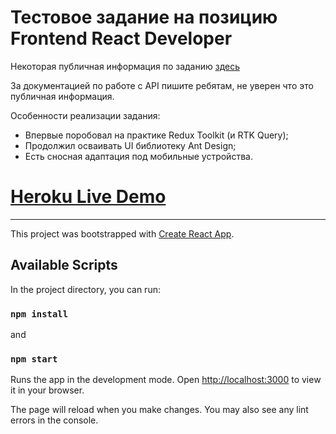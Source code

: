 # Тестовое задание на позицию Frontend React Developer

Некоторая публичная информация по заданию [здесь](https://beejee.ru/coding-challenge-requirements-front)

За документацией по работе с API пишите ребятам, не уверен что это публичная информация.

Особенности реализации задания:

- Впервые поробовал на практике Redux Toolkit (и RTK Query);
- Продолжил осваивать UI библиотеку Ant Design;
- Есть сносная адаптация под мобильные устройства.

# [Heroku Live Demo](https://beejee-react-test-task.herokuapp.com/)

---

This project was bootstrapped with [Create React App](https://github.com/facebook/create-react-app).

## Available Scripts

In the project directory, you can run:

### `npm install`

and

### `npm start`

Runs the app in the development mode.
Open [http://localhost:3000](http://localhost:3000) to view it in your browser.

The page will reload when you make changes.
You may also see any lint errors in the console.
